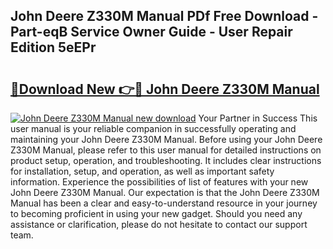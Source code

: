 ## John Deere Z330M Manual PDf Free Download - Part-eqB Service Owner Guide - User Repair Edition 5eEPr

# <h2><a href="http://bc87802.oget.top/?id=John+Deere+Z330M+Manual">🔗Download New 👉🔴 John Deere Z330M Manual</a></h2>

[![John Deere Z330M Manual new download](https://i.imgur.com/5g1atiW.png)](http://bc87802.oget.top/?id=John+Deere+Z330M+Manual)
Your Partner in Success This user manual is your reliable companion in successfully operating and maintaining your John Deere Z330M Manual. Before using your John Deere Z330M Manual, please refer to this user manual for detailed instructions on product setup, operation, and troubleshooting. It includes clear instructions for installation, setup, and operation, as well as important safety information. Experience the possibilities of list of features with your new John Deere Z330M Manual. Our expectation is that the John Deere Z330M Manual has been a clear and easy-to-understand resource in your journey to becoming proficient in using your new gadget. Should you need any assistance or clarification, please do not hesitate to contact our support team.
